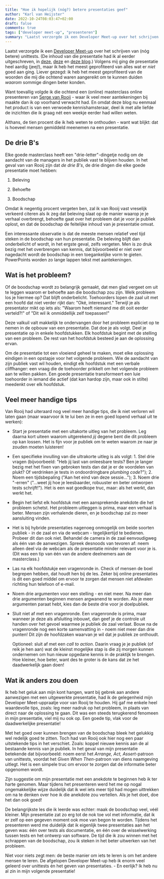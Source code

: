 ```yaml
---
title: "Hoe ik hopelijk (nóg?) betere presentaties geef"
author: "Karl van Heijster"
date: 2022-10-24T08:03:47+02:00
draft: false
comments: true
tags: ["developer meet-up", "presenteren"]
summary: "Laatst verzorgde ik een Developer Meet-up over het schrijven van (nóg betere) unittests. Volgens mij ging de presentatie heel aardig (jeej!), maar ik heb het meest geprofiteerd van alles wat er *niet* goed aan ging. Liever gezegd: ik heb het meest geprofiteerd van de woorden die mij die ochtend waren aangereikt om te kunnen duiden *waarom* sommige dingen beter konden. Want toevallig volgde ik die ochtend een (online) masterclass online presenteren van Serge van Rooij - waar ik veel meer aantekeningen bij maakte dan ik op voorhand verwacht had. En omdat deze blog nu eenmaal het product is van een verwoede kennishamsteraar, deel ik met alle liefde de inzichten die ik graag nét een weekje eerder had willen weten."
---
```


Laatst verzorgde ik een [Developer Meet-up](/tags/developer-meet-up/) over het schrijven van (nóg betere) unittests. (De inhoud van die presentatie had ik al eerder uitgeschreven, in [deze](/blog/22/09/tests-als-documentatie/), [deze](/blog/22/09/tests-als-vangnet/) en [deze blog](/blog/22/09/tests-als-ontwerpmiddel/).) Volgens mij ging de presentatie heel aardig (jeej!), maar ik heb het meest geprofiteerd van alles wat er *niet* goed aan ging. Liever gezegd: ik heb het meest geprofiteerd van de woorden die mij die ochtend waren aangereikt om te kunnen duiden *waarom* sommige dingen beter konden. 


Want toevallig volgde ik die ochtend een (online) masterclass online presenteren van [Serge van Rooij](https://www.bexcommunicatie.nl/over-ons/mensen/serge-van-rooij/) - waar ik veel meer aantekeningen bij maakte dan ik op voorhand verwacht had. En omdat deze blog nu eenmaal het product is van een verwoede kennishamsteraar, deel ik met alle liefde de inzichten die ik graag nét een weekje eerder had willen weten. 


Althans, de tien procent die ik heb weten te onthouden - want wat blijkt: dat is hoeveel mensen gemiddeld meenemen na een presentatie.


## De drie B's


Elke goede masterclass heeft een "drie-letter"-dingetje nodig om de aandacht van de managers in het publiek vast te blijven houden. In het geval van van Rooij zijn dat *de drie B's*, de drie dingen die elke goede presentatie moet hebben:


1. Beleving

2. Behoefte

3. Boodschap


Omdat ik negentig procent vergeten ben, zal ik van Rooij vast vreselijk verkeerd citeren als ik zeg dat beleving slaat op de manier waarop je je verhaal overbrengt, behoefte gaat over het probleem dat je voor je publiek oplost, en dat de boodschap de feitelijke inhoud van je presentatie omvat.


Een interessante observatie is dat de meeste mensen relatief veel tijd steken in de boodschap van hun presentatie. De beleving blijft dan onderbelicht of wordt, in het ergste geval, zelfs vergeten. Men is zo druk bezig met het overbrengen van kennis, dat bijvoorbeeld er niet over nagedacht wordt de boodschap in een toegankelijke vorm te gieten. PowerPoints worden zo lange lappen tekst met aantekeningen.


## Wat is het probleem?


Of de boodschap wordt zo belangrijk gemaakt, dat men glad vergeet om uit te leggen waarom er behoefte aan die boodschap zou zijn. Welk probleem los je hiermee op? Dat blijft onderbelicht. Toehoorders lopen de zaal uit met een hoofd dat niet verder rijkt dan: "Oké, interessant." Terwijl je als presentator mikt op iets als: "Waarom heeft niemand me dit ooit eerder verteld?!" of "Dit wil ik onmiddellijk zelf toepassen!" 


Deze valkuil valt makkelijk te ondervangen door het probleem expliciet op te nemen in de opbouw van een presentatie. Dat doe je als volgt. Deel je presentatie op in enkele hoofdstukken. Elk hoofdstuk begint met de stelling van een probleem. De rest van het hoofdstuk besteed je aan de oplossing ervan.


Om de presentatie tot een vloeiend geheel te maken, moet elke oplossing eindigen in een opstapje voor het volgende probleem. Wie de aandacht van zijn publiek vast wil houden, eindigt elk hoofdstuk met een verbale cliffhanger: een vraag die de toehoorder prikkelt om het volgende probleem aan te willen pakken. Een goede presentatie transformeert een luie toehoorder in iemand die actief (dat kan hardop zijn, maar ook in stilte) meedenkt over elk hoofdstuk. 


## Veel meer handige tips


Van Rooij had uiteraard nog veel meer handige tips, die ik niet verloren wil laten gaan (maar waarvoor ik te lui ben ze in een goed lopend verhaal uit te werken):


- Start je presentatie met een ultakorte uitleg van het probleem. Leg daarna kort uiteen waarom uitgerekend *jij* degene bent die dit probleem op kan lossen. Het is fijn voor je publiek om te weten waarom ze naar je zouden moeten luisteren!

- Een specifieke invulling van die ultrakorte uitleg is als volgt: 1. Stel drie vragen (bijvoorbeeld: "Heb jij last van onleesbare tests? Ben je langer bezig met het fixen van gebroken tests dan dat je er de voordelen van plukt? Of verdrinken je tests in ondoordringbare *plumbing code*?"); 2. Noem een tijdsbepaling ("Aan het eind van deze sessie..."); 3. Noem drie "-erren" ("...weet jij hoe je leesbaarder, robuuster en beter ontworpen tests schrijft!"). Het is een wat goedkope truc, maar: als het werkt, dan werkt het.

- Begin het liefst elk hoofdstuk met een aansprekende anekdote die het probleem schetst. Het probleem uitleggen is prima, maar een verhaal is beter. Mensen zijn verhalende dieren, en je boodschap zal zo meer aansluiting vinden.

- Het is bij hybride presentaties nagenoeg onmogelijk om beide soorten publiek - in de zaal en via de webcam - tegelijkertijd te bedienen. Probeer dit dan ook niet. Behandel de camera in de zaal eenvoudigweg als één van de aanwezigen. Spreek desnoods van tevoren af: neem alleen deel via de webcam als de presentatie minder relevant voor je is. (Dit was een tip van één van de andere deelnemers aan de masterclass.)

- Las na elk hoofdstukje een vragenronde in. Check of mensen de boel begrepen hebben, dat houdt hen bij de les. Zeker bij online presentaties is dit een goed middel om ervoor te zorgen dat mensen niet afdwalen richting hun telefoon of e-mail.

- Noem drie argumenten voor een stelling - en niet meer. Na meer dan drie argumenten beginnen mensen argwanend te worden. Als je meer argumenten paraat hebt, kies dan de beste drie voor je doelpubliek.

- Sluit niet af met een vragenronde. Een vragenronde is prima, maar wanneer je deze als afsluiting inbouwt, dan geef je de controle uit handen over het gevoel waarmee je publiek de zaal verlaat. Bouw na de vragenronde nog een korte samenvatting in - noem niet meer dan drie punten! Dit zijn de hoofdzaken waarvan je wil dat je publiek ze onthoudt.

  Optioneel: sluit af met een *call to action*. Daarin vraag je je publiek (of reik je hen aan) wat de kleinst mogelijke stap is die zij morgen kunnen ondernemen om hun nieuw opgedane kennis in de praktijk te brengen. Hoe kleiner, hoe beter, want des te groter is de kans dat ze het daadwerkelijk gaan doen! 


## Wat ik anders zou doen


Ik heb het geluk aan mijn kont hangen, want bij gebrek aan andere aanwezigen met een uitgewerkte presentatie, had ik de gelegenheid mijn Developer Meet-uppraatje voor van Rooij te houden. Hij gaf me enkele heel waardevolle tips, zoals: leg meer nadruk op het probleem, in plaats van direct naar de oplossing te gaan. Dit was een steeds terugkerend fenomeen in mijn presentatie, viel mij nu ook op. Een goede tip, vlak voor de daadwerkelijke presentatie!


Met het goed over kunnen brengen van de boodschap bleek het gelukkig wel redelijk goed te zitten. Toch had van Rooij ook hier nog een paar uitstekende tips in het verschiet. Zoals: koppel nieuwe kennis aan de al bestaande kennis van je publiek. In het geval van mijn presentatie betekende dat bijvoorbeeld: noem eerst het *Arrange, Act, Assert*-patroon van unittests, voordat het *Given When Then*-patroon van diens naamgeving uitlegt. Het is een simpele truc om ervoor te zorgen dat de informatie beter opgenomen wordt.


Zijn suggestie om mijn presentatie met een anekdote te beginnen heb ik ter harte genomen. Maar tijdens het presenteren werd het me op nogal ongemakkelijke wijze duidelijk dat ik wel iets meer tijd had mogen uittrekken om na te denken over hoe ik die anekdote zou vertellen. Als je het doet, doe het dan ook goed!


De belangrijkste les die ik leerde was echter: maak de boodschap veel, véél kleiner. Mijn presentatie zat zo erg tot de nok toe vol met informatie, dat ik er zelf op een gegeven moment ook moe van begon te worden. Tijdens het presenteren werd me duidelijk dat ik eigenlijk twee presentaties aan het geven was: één over tests als documentatie, en één over de wisselwerking tussen tests en het ontwerp van software. De tijd die ik zou winnen met het schrappen van de boodschap, zou ik steken in het beter uitwerken van het probleem.


Niet voor niets zegt men: de beste manier om iets te leren is om het andere mensen te leren. De afgelopen Developer Meet-up heb ik enorm veel geleerd over unittests én het geven van presentaties. - En eerlijk? Ik heb nu al zin in mijn volgende presentatie! 
